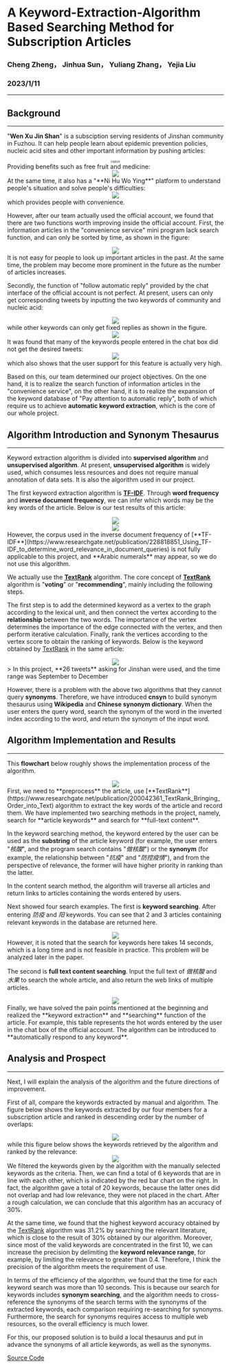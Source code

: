 # A Keyword-Extraction-Algorithm Based Searching Method for Subscription Articles
### Cheng Zheng， Jinhua Sun， Yuliang Zhang， Yejia Liu  
### 2023/1/11
--------------------------------
## Background
--------------------------------
"**Wen Xu Jin Shan**" is a subsciption serving residents of Jinshan community in Fuzhou. It can help people learn about epidemic prevention policies, nucleic acid sites and other important information by pushing articles:   
<div align=center><img src="./images/政策宣传.png" alt="政策宣传" style="zoom:30%"/></div>  
Providing benefits such as free fruit and medicine:   
<div align=center><img src="./images/福利放送.png"></div>  
At the same time, it also has a "**Ni Hu Wo Ying**" platform to understand people's situation and solve people's difficulties:    
<div align=center><img src="./images/你呼我应.jpeg"></div>   
which provides people with convenience.  

However, after our team actually used the official account, we found that there are two functions worth improving inside the official account. First, the information articles in the "convenience service" mini program lack search function, and can only be sorted by time, as shown in the figure:  
<div align=center><img src="./images/痛点1.png"></div>   
It is not easy for people to look up important articles in the past. At the same time, the problem may become more prominent in the future as the number of articles increases.

Secondly, the function of "follow automatic reply" provided by the chat interface of the official account is not perfect. At present, users can only get corresponding tweets by inputting the two keywords of community and nucleic acid:  
<div align=center><img src="./images/痛点2.1.jpeg"></div>   
while other keywords can only get fixed replies as shown in the figure.  
<div align=center><img src="./images/痛点2.2.jpeg"></div>   
It was found that many of the keywords people entered in the chat box did not get the desired tweets:  
<div align=center><img src="./images/痛点2.3.png"></div>   
which also shows that the user support for this feature is actually very high.

Based on this, our team determined our project objectives. On the one hand, it is to realize the search function of information articles in the "convenience service", on the other hand, it is to realize the expansion of the keyword database of "Pay attention to automatic reply", both of which require us to achieve **automatic keyword extraction**, which is the core of our whole project.


## Algorithm Introduction and Synonym Thesaurus
----------------------
Keyword extraction algorithm is divided into **supervised algorithm** and **unsupervised algorithm**. At present, **unsupervised algorithm** is widely used, which consumes less resources and does not require manual annotation of data sets. It is also the algorithm used in our project.

The first keyword extraction algorithm is [**TF-IDF**](https://www.researchgate.net/publication/228818851_Using_TF-IDF_to_determine_word_relevance_in_document_queries). Through **word frequency** and **inverse document frequency**, we can infer which words may be the key words of the article. Below is our test results of this article:  
<div align=center><img src="./images/算法1.png"></div>   
<div align=center><img src="./images/算法2.png"></div>   
However, the corpus used in the inverse document frequency of [**TF-IDF**](https://www.researchgate.net/publication/228818851_Using_TF-IDF_to_determine_word_relevance_in_document_queries) is not fully applicable to this project, and **Arabic numerals** may appear, so we do not use this algorithm.

We actually use the [**TextRank**](https://www.researchgate.net/publication/200042361_TextRank_Bringing_Order_into_Text) algorithm. The core concept of [**TextRank**](https://www.researchgate.net/publication/200042361_TextRank_Bringing_Order_into_Text) algorithm is "**voting**" or "**recommending**", mainly including the following steps.

The first step is to add the determined keyword as a vertex to the graph according to the lexical unit, and then connect the vertex according to the **relationship** between the two words. The importance of the vertex determines the importance of the edge connected with the vertex, and then perform iterative calculation. Finally, rank the vertices according to the vertex score to obtain the ranking of keywords. Below is the keyword obtained by [TextRank](https://www.researchgate.net/publication/200042361_TextRank_Bringing_Order_into_Text) in the same article:  
<div align=center><img src="./images/算法3.png"></div>   
> In this project, **26 tweets** asking for Jinshan were used, and the time range was September to December

However, there is a problem with the above two algorithms that they cannot query **synonyms**. Therefore, we have introduced **cnsyn** to build synonym thesaurus using **Wikipedia** and **Chinese synonym dictionary**. When the user enters the query word, search the synonym of the word in the inverted index according to the word, and return the synonym of the input word.

## Algorithm Implementation and Results
----------------
This **flowchart** below roughly shows the implementation process of the algorithm.  
<div align=center><img src="./images/结果1.png"></div>   
First, we need to **preprocess** the article, use [**TextRank**](https://www.researchgate.net/publication/200042361_TextRank_Bringing_Order_into_Text) algorithm to extract the key words of the article and record them.
We have implemented two searching methods in the project, namely, search for **article keywords** and search for **full-text content**.

In the keyword searching method, the keyword entered by the user can be used as the **substring** of the article keyword (for example, the user enters "*核酸*", and the program search contains "*做核酸*") or the **synonym** (for example, the relationship between "*抗疫*" and "*防控疫情*"), and from the perspective of relevance, the former will have higher priority in ranking than the latter.

In the content search method, the algorithm will traverse all articles and return links to articles containing the words entered by users.

Next showed four search examples. The first is **keyword searching**. After entering *防疫* and *阳* keywords. You can see that 2 and 3 articles containing relevant keywords in the database are returned here.  
<div align=center><img src="./images/防疫 阳.png"></div>   
However, it is noted that the search for keywords here takes 14 seconds, which is a long time and is not feasible in practice. This problem will be analyzed later in the paper.

The second is **full text content searching**. Input the full text of *做核酸* and *水果* to search the whole article, and also return the web links of multiple articles.  
<div align=center><img src="./images/做核酸 水果.png"></div>   
Finally, we have solved the pain points mentioned at the beginning and realized the **keyword extraction** and **searching** function of the article. For example, this table represents the hot words entered by the user in the chat box of the official account. The algorithm can be introduced to **automatically respond to any keyword**.

## Analysis and Prospect
-------------
Next, I will explain the analysis of the algorithm and the future directions of improvement.

First of all, compare the keywords extracted by manual and algorithm. The figure below shows the keywords extracted by our four members for a subscription article and ranked in descending order by the number of overlaps:  
<div align=center><img src="./images/分析1.png"></div>   
while this figure below shows the keywords retrieved by the algorithm and ranked by the relevance:  
<div align=center><img src="./images/分析2.png"></div>   
We filtered the keywords given by the algorithm with the manually selected keywords as the criteria. Then, we can find a total of 6 keywords that are in line with each other, which  is indicated by the red bar chart on the right. In fact, the algorithm gave a total of 20 keywords, because the latter ones did not overlap and had low relevance, they were not placed in the chart. After a rough calculation, we can conclude that this algorithm has an accuracy of 30%.

At the same time, we found that the highest keyword accuracy obtained by the [TextRank](https://www.researchgate.net/publication/200042361_TextRank_Bringing_Order_into_Text) algorithm was 31.2% by searching the relevant literature, which is close to the result of 30% obtained by our algorithm. Moreover, since most of the valid keywords are concentrated in the first 10, we can increase the precision by delimiting the **keyword relevance range**, for example, by limiting the relevance to greater than 0.4. Therefore, I think the precision of the algorithm meets the requirement of use.

In terms of the efficiency of the algorithm, we found that the time for each keyword search was more than 10 seconds. This is because our search for keywords includes **synonym searching**, and the algorithm needs to cross-reference the synonyms of the search terms with the synonyms of the extracted keywords, each comparison requiring re-searching for synonyms. Furthermore, the search for synonyms requires access to multiple web resources, so the overall efficiency is much lower.

For this, our proposed solution is to build a local thesaurus and put in advance the synonyms of all article keywords, as well as the synonyms.

[Source Code](https://github.com/changyang21/stat3060-website/blob/main/main.py)
